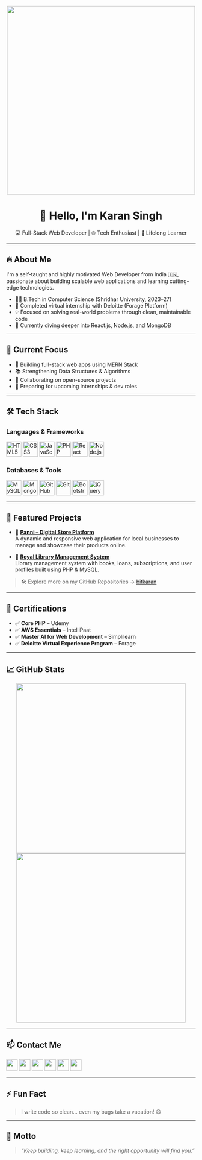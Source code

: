 <!-- Profile Banner -->
<p align="center">
  <img src="https://readme-typing-svg.demolab.com/?lines=Hi,+I'm+Karan+Singh;Full-Stack+Web+Developer;Open+Source+Contributor;Always+Learning+New+Tech!" width="500" />
</p>

<h1 align="center">👋 Hello, I'm Karan Singh</h1>

<p align="center">
  💻 Full-Stack Web Developer | 🌐 Tech Enthusiast | 🚀 Lifelong Learner  
</p>

---

## 🔥 About Me

I'm a self-taught and highly motivated Web Developer from India 🇮🇳, passionate about building scalable web applications and learning cutting-edge technologies.

- 🧑‍💻 B.Tech in Computer Science (Shridhar University, 2023–27)
- 💼 Completed virtual internship with Deloitte (Forage Platform)
- 💡 Focused on solving real-world problems through clean, maintainable code
- 📌 Currently diving deeper into React.js, Node.js, and MongoDB

---

## 🚀 Current Focus

- 🔭 Building full-stack web apps using MERN Stack
- 📚 Strengthening Data Structures & Algorithms
- 🤝 Collaborating on open-source projects
- 🎯 Preparing for upcoming internships & dev roles

---

## 🛠️ Tech Stack

### Languages & Frameworks
<p align="left">
  <img src="https://cdn.jsdelivr.net/gh/devicons/devicon/icons/html5/html5-original.svg" title="HTML5" width="40" height="40"/> 
  <img src="https://cdn.jsdelivr.net/gh/devicons/devicon/icons/css3/css3-original.svg" title="CSS3" width="40" height="40"/> 
  <img src="https://cdn.jsdelivr.net/gh/devicons/devicon/icons/javascript/javascript-original.svg" title="JavaScript" width="40" height="40"/>
  <img src="https://cdn.jsdelivr.net/gh/devicons/devicon/icons/php/php-original.svg" title="PHP" width="40" height="40"/> 
  <img src="https://cdn.jsdelivr.net/gh/devicons/devicon/icons/react/react-original.svg" title="React" width="40" height="40"/>
  <img src="https://cdn.jsdelivr.net/gh/devicons/devicon/icons/nodejs/nodejs-original.svg" title="Node.js" width="40" height="40"/>
</p>

### Databases & Tools
<p align="left">
  <img src="https://cdn.jsdelivr.net/gh/devicons/devicon/icons/mysql/mysql-original.svg" title="MySQL" width="40" height="40"/>
  <img src="https://cdn.jsdelivr.net/gh/devicons/devicon/icons/mongodb/mongodb-original.svg" title="MongoDB" width="40" height="40"/>
  <img src="https://cdn.jsdelivr.net/gh/devicons/devicon/icons/github/github-original.svg" title="GitHub" width="40" height="40"/> 
  <img src="https://cdn.jsdelivr.net/gh/devicons/devicon/icons/git/git-original.svg" title="Git" width="40" height="40"/> 
  <img src="https://cdn.jsdelivr.net/gh/devicons/devicon/icons/bootstrap/bootstrap-plain.svg" title="Bootstrap" width="40" height="40"/>
  <img src="https://cdn.jsdelivr.net/gh/devicons/devicon/icons/jquery/jquery-original.svg" title="jQuery" width="40" height="40"/>
</p>

---

## 💼 Featured Projects

- 🔹 [**Panni – Digital Store Platform**](https://github.com/bitkaran/panni)  
  A dynamic and responsive web application for local businesses to manage and showcase their products online.

- 🔹 [**Royal Library Management System**](https://github.com/bitkaran/library-system)  
  Library management system with books, loans, subscriptions, and user profiles built using PHP & MySQL.

> 🛠 Explore more on my GitHub Repositories → [bitkaran](https://github.com/bitkaran)

---

## 📜 Certifications

- ✅ **Core PHP** – Udemy  
- ✅ **AWS Essentials** – IntelliPaat  
- ✅ **Master AI for Web Development** – Simplilearn  
- ✅ **Deloitte Virtual Experience Program** – Forage

---

## 📈 GitHub Stats

<p align="center">
  <img src="https://github-readme-stats.vercel.app/api?username=bitkaran&show_icons=true&theme=tokyonight" width="450" />
  <img src="https://github-readme-streak-stats.herokuapp.com/?user=bitkaran&theme=tokyonight" width="450" />
</p>

---

## 📫 Contact Me

<p align="left">
  <a href="mailto:karan.devmail@gmail.com"><img src="https://img.icons8.com/color/48/000000/gmail--v1.png" width="30"/></a>
  <a href="https://www.linkedin.com/in/krn-shekhawat/"><img src="https://img.icons8.com/color/48/000000/linkedin.png" width="30"/></a>
  <a href="https://twitter.com/karan_sing71784"><img src="https://img.icons8.com/color/48/000000/twitter--v1.png" width="30"/></a>
  <a href="https://www.instagram.com/krn.shekhawat"><img src="https://img.icons8.com/color/48/000000/instagram-new--v1.png" width="30"/></a>
  <a href="https://wa.me/917877997408"><img src="https://img.icons8.com/color/48/000000/whatsapp--v1.png" width="30"/></a>
  <a href="https://github.com/bitkaran"><img src="https://img.icons8.com/ios-glyphs/48/000000/github.png" width="30"/></a>
</p>

---

## ⚡ Fun Fact

> I write code so clean... even my bugs take a vacation! 😄

---

## 🧠 Motto

> _“Keep building, keep learning, and the right opportunity will find you.”_

